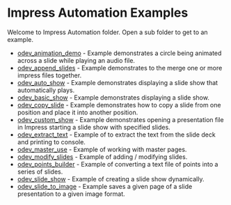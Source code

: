 # Impress Automation Examples

Welcome to Impress Automation folder. Open a sub folder to get to an example.

- [odev_animation_demo](./odev_animation_demo/) - Example demonstrates a circle being animated across a slide while playing an audio file.
- [odev_append_slides](./odev_append_slides/) - Example demonstrates to the merge one or more impress files together.
- [odev_auto_show](./odev_auto_show/) - Example demonstrates displaying a slide show that automatically plays.
- [odev_basic_show](./odev_basic_show/) - Example demonstrates displaying a slide show.
- [odev_copy_slide](./odev_copy_slide/) - Example demonstrates how to copy a slide from one position and place it into another position.
- [odev_custom_show](./odev_custom_show/) - Example demonstrates opening a presentation file in Impress starting a slide show with specified slides.
- [odev_extract_text](./odev_extract_text/) - Example of to extract the text from the slide deck and printing to console.
- [odev_master_use](./odev_master_use/) - Example of working with master pages.
- [odev_modify_slides](./odev_modify_slides/) - Example of adding / modifying slides.
- [odev_points_builder](./odev_points_builder) - Example of converting a text file of points into a series of slides.
- [odev_slide_show](./odev_slide_show) - Example of creating a slide show dynamically.
- [odev_slide_to_image](./odev_slide_to_image/) - Example saves a given page of a slide presentation to a given image format.
